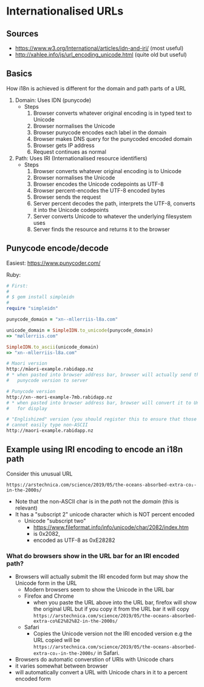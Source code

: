 # Internationalised URLs

## Sources

* https://www.w3.org/International/articles/idn-and-iri/ (most useful)
* http://xahlee.info/js/url_encoding_unicode.html (quite old but useful)

## Basics

How i18n is achieved is different for the domain and path parts of a URL

1. Domain: Uses IDN (punycode)
    * Steps
        1. Browser converts whatever original encoding is in typed text to Unicode
        1. Browser normalises the Unicode
        1. Browser punycode encodes each label in the domain
        1. Browser makes DNS query for the punycoded encoded domain
        1. Browser gets IP address
        1. Request continues as normal
1. Path: Uses IRI (Internationalised resource identifiers)
    * Steps
        1. Browser converts whatever original encoding is to Unicode
        1. Browser normalises the Unicode
        1. Browser encodes the Unicode codepoints as UTF-8
        1. Browser percent-encodes the UTF-8 encoded bytes
        1. Browser sends the request
        1. Server percent decodes the path, interprets the UTF-8, converts it into the Unicode codepoints
        1. Server converts Unicode to whatever the underlying filesystem uses
        1. Server finds the resource and returns it to the browser

## Punycode encode/decode

Easiest: https://www.punycoder.com/

Ruby:

```ruby
# First:
#
# $ gem install simpleidn
#
require "simpleidn"

punycode_domain = "xn--mllerriis-l8a.com"

unicode_domain = SimpleIDN.to_unicode(punycode_domain)
=> "møllerriis.com"

SimpleIDN.to_ascii(unicode_domain)
=> "xn--mllerriis-l8a.com"
```

```bash
# Maori version
http://māori-example.rabidapp.nz
# * when pasted into browser address bar, browser will actually send the
#   punycode version to server

# Punycode version
http://xn--mori-example-7mb.rabidapp.nz
# * when pasted into browser address bar, browser will convert it to Unicode
#   for display

# "Englishized" version (you should register this to ensure that those who
# cannot easily type non-ASCII
http://maori-example.rabidapp.nz
```

## Example using IRI encoding to encode an i18n path

Consider this unusual URL

    https://arstechnica.com/science/2019/05/the-oceans-absorbed-extra-co₂-in-the-2000s/

* Note that the non-ASCII char is in the _path_ not the _domain_ (this is relevant)
* It has a "subscript 2" unicode character which is NOT percent encoded
    * Unicode "subscript two"
        * https://www.fileformat.info/info/unicode/char/2082/index.htm
        * is 0x2082,
        * encoded as UTF-8 as 0xE28282

### What do browsers show in the URL bar for an IRI encoded path?

* Browsers will actually submit the IRI encoded form but may show the Unicode form in the URL
    * Modern browsers seem to show the Unicode in the URL bar
    * Firefox and Chrome
        * when you paste the URL above into the URL bar, firefox will show the
        original URL but if you copy it from the URL bar it will copy
        `https://arstechnica.com/science/2019/05/the-oceans-absorbed-extra-co%E2%82%82-in-the-2000s/`
    * Safari
        * Copies the Unicode version not the IRI encoded version e.g the URL copied will be
        `https://arstechnica.com/science/2019/05/the-oceans-absorbed-extra-co₂-in-the-2000s/`
        in Safari.
* Browsers do automatic converstion of URIs with Unicode chars
* it varies somewhat between browser
* will automatically convert a URL with Unicode chars in it to a percent encoded form
